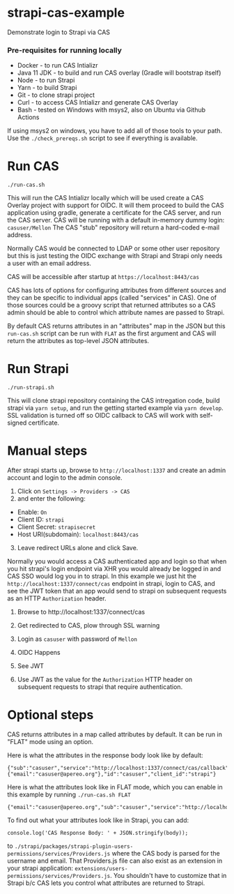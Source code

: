# strapi-cas-example
Demonstrate login to Strapi via CAS

### Pre-requisites for running locally
- Docker - to run CAS Intializr
- Java 11 JDK - to build and run CAS overlay (Gradle will bootstrap itself)
- Node - to run Strapi
- Yarn - to build Strapi
- Git - to clone strapi project
- Curl - to access CAS Intializr and generate CAS Overlay
- Bash - tested on Windows with msys2, also on Ubuntu via Github Actions

If using msys2 on windows, you have to add all of those tools to your path. 
Use the `./check_prereqs.sh` script to see if everything is available.


# Run CAS
```
./run-cas.sh
```
This will run the CAS Intializr locally which will be used create a CAS Overlay project with support for OIDC. 
It will them proceed to build the CAS application using gradle, generate a certificate for the CAS server, and run the CAS server.
CAS will be running with a default in-memory dummy login: `casuser/Mellon`
The CAS "stub" repository will return a hard-coded e-mail address. 

Normally CAS would be connected to LDAP or some other user repository but this is just testing the OIDC exchange with Strapi
and Strapi only needs a user with an email address.

CAS will be accessible after startup at `https://localhost:8443/cas` 

CAS has lots of options for configuring attributes from different sources and they can be specific to individual apps
(called "services" in CAS). One of those sources could be a groovy script that returned attributes so a CAS admin should be 
able to control which attribute names are passed to Strapi. 

By default CAS returns attributes in an "attributes" map in the JSON but this `run-cas.sh` script can be run with `FLAT` as the first argument 
and CAS will return the attributes as top-level JSON attributes. 

# Run Strapi
```
./run-strapi.sh
```
This will clone strapi repository containing the CAS intregation code, build strapi via `yarn setup`, 
and run the getting started example via `yarn develop`. 
SSL validation is turned off so OIDC callback to CAS will work with self-signed certificate.

# Manual steps
After strapi starts up, browse to `http://localhost:1337` and create an admin account and login to the admin console.

1. Click on `Settings -> Providers -> CAS`
2. and enter the following:
- Enable: `On`
- Client ID: `strapi`
- Client Secret: `strapisecret`
- Host URI(subdomain): `localhost:8443/cas`
3. Leave redirect URLs alone and click Save.

Normally you would access a CAS authenticated app and login so that when you hit strapi's login endpoint via XHR you 
would already be logged in and CAS SSO would log you in to strapi. 
In this example we just hit the `http://localhost:1337/connect/cas` endpoint in strapi, 
login to CAS, and see the JWT token that an app would send to strapi on subsequent requests as an HTTP `Authorization` header.

1. Browse to http://localhost:1337/connect/cas

2. Get redirected to CAS, plow through SSL warning

3. Login as `casuser` with password of `Mellon`

4. OIDC Happens

5. See JWT 

6. Use JWT as the value for the `Authorization` HTTP header on subsequent requests to strapi that require authentication. 


# Optional steps
CAS returns attributes in a map called attributes by default. It can be run in "FLAT" mode using an option. 

Here is what the attributes in the response body look like by default:
```
{"sub":"casuser","service":"http://localhost:1337/connect/cas/callback","auth_time":1615051264,"attributes":{"email":"casuser@apereo.org"},"id":"casuser","client_id":"strapi"}
```

Here is what the attributes look like in FLAT mode, which you can enable in this example by running `./run-cas.sh FLAT`
```
{"email":"casuser@apereo.org","sub":"casuser","service":"http://localhost:1337/connect/cas/callback","auth_time":1615052215,"id":"casuser","client_id":"strapi"}

```
To find out what your attributes look like in Strapi, you can add:
```
console.log('CAS Response Body: ' + JSON.stringify(body));
```
to `./strapi/packages/strapi-plugin-users-permissions/services/Providers.js` where the CAS body is parsed for the username and email. That Providers.js file can also exist as an extension in your strapi application: `extensions/users-permissions/services/Providers.js`. You shouldn't have to customize that in Strapi b/c CAS lets you control what attributes are returned to Strapi.
